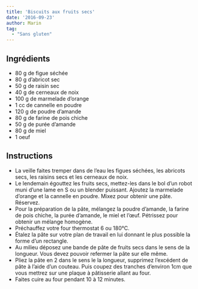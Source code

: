 ```yaml
---
title: 'Biscuits aux fruits secs'
date: '2016-09-23'
author: Marin
tag: 
  - "Sans gluten"
---
```

## Ingrédients
- 80 g de figue séchée
- 80 g d’abricot sec
- 50 g de raisin sec
- 40 g de cerneaux de noix
- 100 g de marmelade d’orange
- 1 cc de cannelle en poudre
- 120 g de poudre d’amande
- 80 g de farine de pois chiche
- 50 g de purée d’amande
- 80 g de miel
- 1 oeuf

## Instructions
- La veille faites tremper dans de l’eau les figues séchées, les abricots secs, les raisins secs et les cerneaux de noix.
- Le lendemain égouttez les fruits secs, mettez-les dans le bol d’un robot muni d’une lame en S ou un blender puissant. Ajoutez la marmelade d’orange et la cannelle en poudre. Mixez pour obtenir une pâte. Réservez.
- Pour la préparation de la pâte, mélangez la poudre d’amande, la farine de pois chiche, la purée d’amande, le miel et l’œuf. Pétrissez pour obtenir un mélange homogène.
- Préchauffez votre four thermostat 6 ou 180°C.
- Étalez la pâte sur votre plan de travail en lui donnant le plus possible la forme d’un rectangle.
- Au milieu déposez une bande de pâte de fruits secs dans le sens de la longueur. Vous devez pouvoir refermer la pâte sur elle même.
- Pliez la pâte en 2 dans le sens le la longueur, supprimez l’excédent de pâte à l’aide d’un couteau. Puis coupez des tranches d’environ 1cm que vous mettrez sur une plaque à pâtisserie allant au four.
- Faites cuire au four pendant 10 à 12 minutes.

